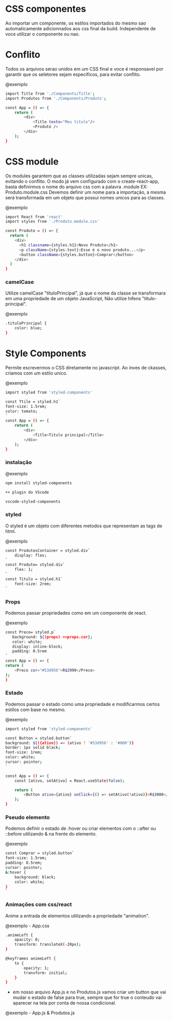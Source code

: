 # CSS componentes #

Ao importar um componente, os estilos importados do mesmo sao automaticamente adicionnados aos css final da build. Independente de voce utilizar o componente ou nao. 

# Conflito #

Todos os arquivos serao unidos em um CSS final e voce é responsavel por garantir que os seletores sejam especificos, para evitar conflito.

@exemplo
```bash
import Title from './Components/Title';
import Produtos from './Components/Produto';

const App = () => {
    return (
        <div>
            <Title texto="Meu titulo"/>
            <Produto />
        </div>
    );
}
```

# CSS module #

Os modules garantem que as classes utilizadas sejam sempre unicas, evitando o conflito. O modo já vem configurado com o create-react-app, basta definirmos o nome do arquivo css com a palavra .module EX: Produto.module.css Devemos definir um nome para a importação, a mesma será transformada em um objeto que possui nomes unicos para as classes.

@exemplo
```bash
import React from 'react'
import styles from './Produto.module.css'

const Produto = () => {
  return (
    <div>
      <h1 classname={styles.h1}>Novo Produto</h1>
      <p className={styles.text}>Esse é o novo produto...</p>
      <button className={styles.button}>Comprar</button>
    </div>
  )
}
```
### camelCase ###

Utilize camelCase "tituloPrincipal", já que o nome da classe se transformara em uma propriedade de um objeto JavaScript, Não utilize hifens "titulo-principal".

@exemplo
```bash
.tituloPrincipal {
    color: blue;
}
```
# Style Components #

Permite escrevermos o CSS diretamente no javascript. Ao inves de ckasses, criamos com um estilo unico.

@exemplo
```bash
import styled from 'styled-components'

const Ttile = styled.h1`
font-size: 1.5rem;
color: tomato;
`
const App = () => {
    return (
        <div>
            <Title>Titulo principal</Title>
        </div>
    );
}
```
### instalação ###

@exemplo
```bash
npm install styled-components

++ plugin do VScode

vscode-styled-components
```
### styled ###
O styled é um objeto com diferentes metodos que representam as tags de html.

@exemplo
```bash
const ProdutosContainer = styled.div`
    display: flex;
`
const Produto= styled.div`
    flex: 1;
`
const Titulo = styled.h1`
    font-size: 2rem;
`
```
### Props ###

Podemos passar propriedades  como em um componente de react.

@exemplo
```bash
const Preco= styled.p`
   background: ${(props) =>props.cor};
   color: white;
   display: inline-block;
   padding: 0.5rem
`
const App = () => {
return (
    <Preco cor="#53d956">R$2999</Preco>
);
}
```
### Estado ###
Podemos passar o estado como uma propriedade e modificarmos certos estilos com base no mesmo.

@exemplo
```bash
import styled from 'styled-components'

const Button = styled.button`
background: ${({ativo}) => (ativo ? '#53d956' : '#000')}
border: 1px solid black;
font-size: 1rem;
color: white;
cursor: pointer;
`

const App = () => {
    const [ativo, setAtivo] = React.useState(false);

    return (
        <Button ativo={ativo} onClick={() => setAtivo(!ativo)}>R$3000</Button>
    );
}
```

### Pseudo elemento ###
Podemos definir o estado de :hover ou criar elementos com o ::after ou ::before utilizando & na frente do elemento.

@exemplo
```bash
const Comprar = styled.button`
font-size: 1.5rem;
padding: 0.5rem;
cursor: pointer;
&:hover {
    background: black;
    color: white;
}
`
```

### Animações com css/react ###
Anime a entrada de elementos utilizando a propriedade "animation".

@exemplo - App.css
```bash
.animeLeft {
    opacity: 0;
    transform: translateX(-20px);
}

@keyframes animeLeft {
    to {
        opacity: 1;
        transform: initial;
    }
}
```
* em nosso arquivo App.js e no Produtos.js vamos criar um button que vai mudar o estado de false para true, sempre que for true o conteudo vai aparecer na tela por conta de nossa condicional.

@exemplo - App.js & Produtos.js
```bash

```

